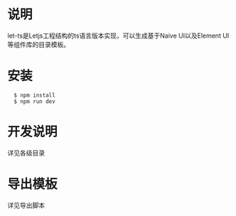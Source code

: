 # 说明
  let-ts是Letjs工程结构的ts语言版本实现，可以生成基于Naive UI以及Element UI等组件库的目录模板。
# 安装
```shell
  $ npm install
  $ npm run dev
```
# 开发说明
  详见各级目录

# 导出模板
  详见导出脚本